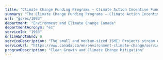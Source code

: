 ```yaml
---
title: "Climate Change Funding Programs – Climate Action Incentive Fund – SME"
summary: "The Climate Change Funding Programs – Climate Action Incentive Fund – SME service from Environment and Climate Change Canada is not available end-to-end online, according to the GC Service Inventory."
url: "gc/ec/1993"
department: "Environment and Climate Change Canada"
departmentAcronym: "ec"
serviceId: "1993"
onlineEndtoEnd: 0
serviceDescription: "The small and medium-sized (SME) Projects stream of the Climate Action Incentive Fund (CAIF) is  delivering up to $106 million to support eligible SME to undertake retrofit projects in sectors such as building, transportation, industry, waste, agriculture and more."
serviceUrl: "https://www.canada.ca/en/environment-climate-change/services/climate-change/carbon-pollution-pricing-proceeds-programming/climate-action-incentive-fund/small-medium-enterprises-project-stream/applicant-guide.html#toc31"
programDescription: "Clean Growth and Climate Change Mitigation"
---
```

